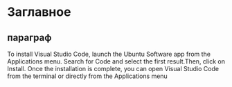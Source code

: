 #	Заглавное
##	параграф
To install Visual Studio Code, launch the Ubuntu Software app from the Applications menu.
Search for Code and select the first result.Then, click on Install. Once the installation
is complete, you can open Visual Studio Code from the terminal or directly from the Applications menu
